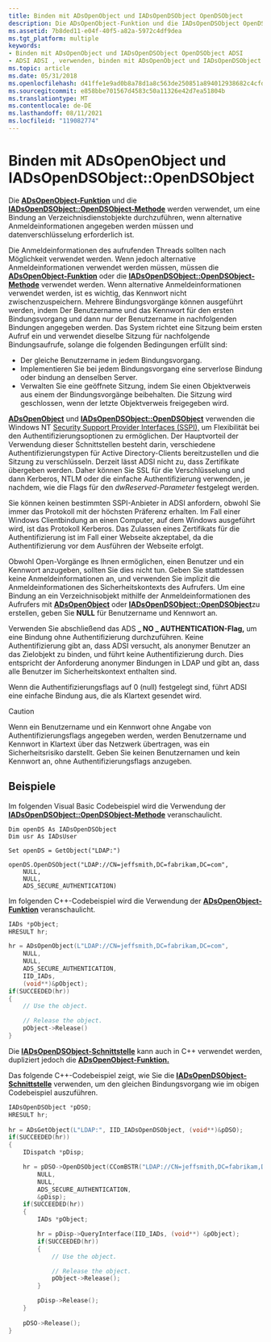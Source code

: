 ```yaml
---
title: Binden mit ADsOpenObject und IADsOpenDSObject OpenDSObject
description: Die ADsOpenObject-Funktion und die IADsOpenDSObject OpenDSObject-Methode werden verwendet, um eine Bindung an Verzeichnisdienstobjekte zu erstellen, wenn alternative Anmeldeinformationen angegeben werden müssen und datenverschlüsselung erforderlich ist.
ms.assetid: 7b8ded11-e04f-40f5-a82a-5972c4df9dea
ms.tgt_platform: multiple
keywords:
- Binden mit ADsOpenObject und IADsOpenDSObject OpenDSObject ADSI
- ADSI ADSI , verwenden, binden mit ADsOpenObject und IADsOpenDSObject OpenDSObject
ms.topic: article
ms.date: 05/31/2018
ms.openlocfilehash: d41ffe1e9ad0b8a78d1a8c563de250851a894012938682c4cfd0d0fd713f99bf
ms.sourcegitcommit: e858bbe701567d4583c50a11326e42d7ea51804b
ms.translationtype: MT
ms.contentlocale: de-DE
ms.lasthandoff: 08/11/2021
ms.locfileid: "119082774"
---
```

# <a name="binding-with-adsopenobject-and-iadsopendsobjectopendsobject"></a>Binden mit ADsOpenObject und IADsOpenDSObject::OpenDSObject

Die [**ADsOpenObject-Funktion**](/windows/desktop/api/Adshlp/nf-adshlp-adsopenobject) und die [**IADsOpenDSObject::OpenDSObject-Methode**](/windows/desktop/api/Iads/nf-iads-iadsopendsobject-opendsobject) werden verwendet, um eine Bindung an Verzeichnisdienstobjekte durchzuführen, wenn alternative Anmeldeinformationen angegeben werden müssen und datenverschlüsselung erforderlich ist.

Die Anmeldeinformationen des aufrufenden Threads sollten nach Möglichkeit verwendet werden. Wenn jedoch alternative Anmeldeinformationen verwendet werden müssen, müssen die [**ADsOpenObject-Funktion**](/windows/desktop/api/Adshlp/nf-adshlp-adsopenobject) oder die [**IADsOpenDSObject::OpenDSObject-Methode**](/windows/desktop/api/Iads/nf-iads-iadsopendsobject-opendsobject) verwendet werden. Wenn alternative Anmeldeinformationen verwendet werden, ist es wichtig, das Kennwort nicht zwischenzuspeichern. Mehrere Bindungsvorgänge können ausgeführt werden, indem Der Benutzername und das Kennwort für den ersten Bindungsvorgang und dann nur der Benutzername in nachfolgenden Bindungen angegeben werden. Das System richtet eine Sitzung beim ersten Aufruf ein und verwendet dieselbe Sitzung für nachfolgende Bindungsaufrufe, solange die folgenden Bedingungen erfüllt sind:

-   Der gleiche Benutzername in jedem Bindungsvorgang.
-   Implementieren Sie bei jedem Bindungsvorgang eine serverlose Bindung oder bindung an denselben Server.
-   Verwalten Sie eine geöffnete Sitzung, indem Sie einen Objektverweis aus einem der Bindungsvorgänge beibehalten. Die Sitzung wird geschlossen, wenn der letzte Objektverweis freigegeben wird.

[**ADsOpenObject**](/windows/desktop/api/Adshlp/nf-adshlp-adsopenobject) und [**IADsOpenDSObject::OpenDSObject**](/windows/desktop/api/Iads/nf-iads-iadsopendsobject-opendsobject) verwenden die Windows NT [Security Support Provider Interfaces (SSPI),](/windows/desktop/SecAuthN/sspi) um Flexibilität bei den Authentifizierungsoptionen zu ermöglichen. Der Hauptvorteil der Verwendung dieser Schnittstellen besteht darin, verschiedene Authentifizierungstypen für Active Directory-Clients bereitzustellen und die Sitzung zu verschlüsseln. Derzeit lässt ADSI nicht zu, dass Zertifikate übergeben werden. Daher können Sie SSL für die Verschlüsselung und dann Kerberos, NTLM oder die einfache Authentifizierung verwenden, je nachdem, wie die Flags für den *dwReserved-Parameter* festgelegt werden.

Sie können keinen bestimmten SSPI-Anbieter in ADSI anfordern, obwohl Sie immer das Protokoll mit der höchsten Präferenz erhalten. Im Fall einer Windows Clientbindung an einen Computer, auf dem Windows ausgeführt wird, ist das Protokoll Kerberos. Das Zulassen eines Zertifikats für die Authentifizierung ist im Fall einer Webseite akzeptabel, da die Authentifizierung vor dem Ausführen der Webseite erfolgt.

Obwohl Open-Vorgänge es Ihnen ermöglichen, einen Benutzer und ein Kennwort anzugeben, sollten Sie dies nicht tun. Geben Sie stattdessen keine Anmeldeinformationen an, und verwenden Sie implizit die Anmeldeinformationen des Sicherheitskontexts des Aufrufers. Um eine Bindung an ein Verzeichnisobjekt mithilfe der Anmeldeinformationen des Aufrufers mit [**ADsOpenObject**](/windows/desktop/api/Adshlp/nf-adshlp-adsopenobject) oder [**IADsOpenDSObject::OpenDSObject**](/windows/desktop/api/Iads/nf-iads-iadsopendsobject-opendsobject)zu erstellen, geben Sie **NULL** für Benutzername und Kennwort an.

Verwenden Sie abschließend das ADS **\_ NO \_ AUTHENTICATION-Flag,** um eine Bindung ohne Authentifizierung durchzuführen. Keine Authentifizierung gibt an, dass ADSI versucht, als anonymer Benutzer an das Zielobjekt zu binden, und führt keine Authentifizierung durch. Dies entspricht der Anforderung anonymer Bindungen in LDAP und gibt an, dass alle Benutzer im Sicherheitskontext enthalten sind.

Wenn die Authentifizierungsflags auf 0 (null) festgelegt sind, führt ADSI eine einfache Bindung aus, die als Klartext gesendet wird.

> [!Caution]  
> Wenn ein Benutzername und ein Kennwort ohne Angabe von Authentifizierungsflags angegeben werden, werden Benutzername und Kennwort in Klartext über das Netzwerk übertragen, was ein Sicherheitsrisiko darstellt. Geben Sie keinen Benutzernamen und kein Kennwort an, ohne Authentifizierungsflags anzugeben.

 

## <a name="examples"></a>Beispiele

Im folgenden Visual Basic Codebeispiel wird die Verwendung der [**IADsOpenDSObject::OpenDSObject-Methode**](/windows/desktop/api/Iads/nf-iads-iadsopendsobject-opendsobject) veranschaulicht.


```VB
Dim openDS As IADsOpenDSObject
Dim usr As IADsUser
 
Set openDS = GetObject("LDAP:")
 
openDS.OpenDSObject("LDAP://CN=jeffsmith,DC=fabrikam,DC=com",
    NULL, 
    NULL,
    ADS_SECURE_AUTHENTICATION)
```



Im folgenden C++-Codebeispiel wird die Verwendung der [**ADsOpenObject-Funktion**](/windows/desktop/api/Adshlp/nf-adshlp-adsopenobject) veranschaulicht.


```C++
IADs *pObject;
HRESULT hr;

hr = ADsOpenObject(L"LDAP://CN=jeffsmith,DC=fabrikam,DC=com",
    NULL, 
    NULL,
    ADS_SECURE_AUTHENTICATION, 
    IID_IADs,
    (void**)&pObject);
if(SUCCEEDED(hr))
{
    // Use the object.

    // Release the object.
    pObject->Release()
}
```



Die [**IADsOpenDSObject-Schnittstelle**](/windows/desktop/api/Iads/nn-iads-iadsopendsobject) kann auch in C++ verwendet werden, dupliziert jedoch die [**ADsOpenObject-Funktion.**](/windows/desktop/api/Adshlp/nf-adshlp-adsopenobject)

Das folgende C++-Codebeispiel zeigt, wie Sie die [**IADsOpenDSObject-Schnittstelle**](/windows/desktop/api/Iads/nn-iads-iadsopendsobject) verwenden, um den gleichen Bindungsvorgang wie im obigen Codebeispiel auszuführen.


```C++
IADsOpenDSObject *pDSO;
HRESULT hr;
 
hr = ADsGetObject(L"LDAP:", IID_IADsOpenDSObject, (void**)&pDSO);
if(SUCCEEDED(hr))
{
    IDispatch *pDisp;

    hr = pDSO->OpenDSObject(CComBSTR("LDAP://CN=jeffsmith,DC=fabrikam,DC=com"),
        NULL,
        NULL,
        ADS_SECURE_AUTHENTICATION, 
        &pDisp);
    if(SUCCEEDED(hr))
    {
        IADs *pObject;

        hr = pDisp->QueryInterface(IID_IADs, (void**) &pObject);
        if(SUCCEEDED(hr))
        {
            // Use the object.

            // Release the object.
            pObject->Release();
        }

        pDisp->Release();
    }
    
    pDSO->Release();
}
```



 

 